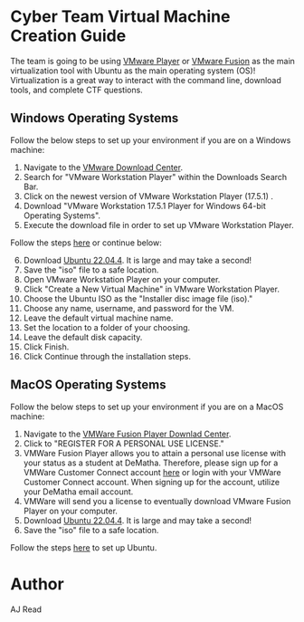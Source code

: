 # Cyber Team Virtual Machine Creation Guide

The team is going to be using [VMware Player](https://www.vmware.com/products/workstation-player.html) or [VMware Fusion](https://www.vmware.com/products/fusion.html) as the main virtualization tool with Ubuntu as the main operating system (OS)! Virtualization is a great way to interact with the command line, download tools, and complete CTF questions. 

## Windows Operating Systems
Follow the below steps to set up your environment if you are on a Windows machine:

1. Navigate to the [VMware Download Center](https://customerconnect.vmware.com/downloads/#all_products). 
2. Search for "VMware Workstation Player" within the Downloads Search Bar. 
3. Click on the newest version of VMware Workstation Player (17.5.1)
. 
4. Download "VMware Workstation 17.5.1 Player for Windows 64-bit Operating Systems".
5. Execute the download file in order to set up VMware Workstation Player. 

Follow the steps [here](https://www.geeksforgeeks.org/how-to-install-ubuntu-on-windows-using-vmware/) or continue below:

6. Download [Ubuntu 22.04.4](https://ubuntu.com/download/desktop). It is large and may take a second! 
7. Save the "iso" file to a safe location. 
8. Open VMware Workstation Player on your computer. 
9. Click "Create a New Virtual Machine" in VMware Workstation Player. 
10. Choose the Ubuntu ISO as the "Installer disc image file (iso)." 
11. Choose any name, username, and password for the VM. 
12. Leave the default virtual machine name. 
13. Set the location to a folder of your choosing. 
13. Leave the default disk capacity. 
14. Click Finish. 
15. Click Continue through the installation steps. 

## MacOS Operating Systems
Follow the below steps to set up your environment if you are on a MacOS machine:

1. Navigate to the [VMWare Fusion Player Downlad Center](https://www.vmware.com/products/fusion/fusion-evaluation.html). 
2. Click to "REGISTER FOR A PERSONAL USE LICENSE."
3. VMWare Fusion Player allows you to attain a personal use license with your status as a student at DeMatha. Therefore, please sign up for a VMWare Customer Connect account [here](https://customerconnect.vmware.com/account-registration?source=dwnp&p=fusion-player-personal-13&loggedin=false) or login with your VMWare Customer Connect account. When signing up for the account, utilize your DeMatha email account. 
4. VMWare will send you a license to eventually download VMware Fusion Player on your computer. 
5. Download [Ubuntu 22.04.4](https://ubuntu.com/download/desktop). It is large and may take a second! 
6. Save the "iso" file to a safe location. 

Follow the steps [here](https://d1gdqjscev06po.cloudfront.net/2022/02/16/installing-ubuntu-on-vmware-fusion/) to set up Ubuntu. 


# Author
AJ Read 